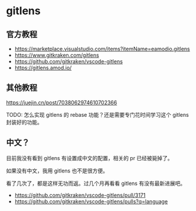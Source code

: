 # gitlens

## 官方教程

- https://marketplace.visualstudio.com/items?itemName=eamodio.gitlens
- https://www.gitkraken.com/gitlens
- https://github.com/gitkraken/vscode-gitlens
- https://gitlens.amod.io/

## 其他教程

https://juejin.cn/post/7038062974610702366

TODO: 怎么实现 gitlens 的 rebase 功能？还是需要专门花时间学习这个 gitlens 封装好的功能。

## 中文？

目前我没有看到 gitlens 有设置成中文的配置，相关的 pr 已经被毙掉了。

如果没有中文，我用 gitlens 也不是很方便。

看了几次了，都是这样无功而返。过几个月再看看 gitlens 有没有最新进展吧。

- https://github.com/gitkraken/vscode-gitlens/pull/3171
- https://github.com/gitkraken/vscode-gitlens/pulls?q=language
